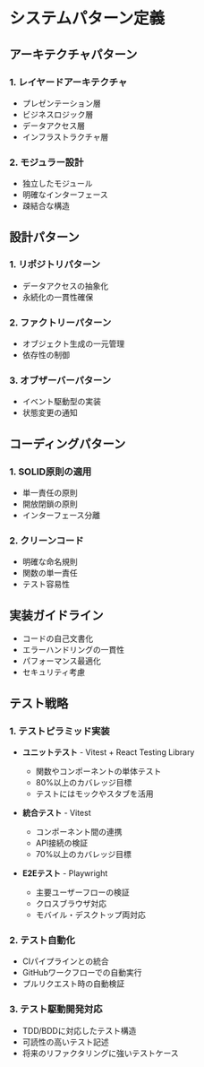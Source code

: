 # システムパターン定義

## アーキテクチャパターン

### 1. レイヤードアーキテクチャ

* プレゼンテーション層
* ビジネスロジック層
* データアクセス層
* インフラストラクチャ層

### 2. モジュラー設計

* 独立したモジュール
* 明確なインターフェース
* 疎結合な構造

## 設計パターン

### 1. リポジトリパターン

* データアクセスの抽象化
* 永続化の一貫性確保

### 2. ファクトリーパターン

* オブジェクト生成の一元管理
* 依存性の制御

### 3. オブザーバーパターン

* イベント駆動型の実装
* 状態変更の通知

## コーディングパターン

### 1. SOLID原則の適用

* 単一責任の原則
* 開放閉鎖の原則
* インターフェース分離

### 2. クリーンコード

* 明確な命名規則
* 関数の単一責任
* テスト容易性

## 実装ガイドライン

* コードの自己文書化
* エラーハンドリングの一貫性
* パフォーマンス最適化
* セキュリティ考慮

## テスト戦略

### 1. テストピラミッド実装

* **ユニットテスト** - Vitest + React Testing Library
  * 関数やコンポーネントの単体テスト
  * 80%以上のカバレッジ目標
  * テストにはモックやスタブを活用

* **統合テスト** - Vitest
  * コンポーネント間の連携
  * API接続の検証
  * 70%以上のカバレッジ目標

* **E2Eテスト** - Playwright
  * 主要ユーザーフローの検証
  * クロスブラウザ対応
  * モバイル・デスクトップ両対応

### 2. テスト自動化

* CIパイプラインとの統合
* GitHubワークフローでの自動実行
* プルリクエスト時の自動検証

### 3. テスト駆動開発対応

* TDD/BDDに対応したテスト構造
* 可読性の高いテスト記述
* 将来のリファクタリングに強いテストケース
